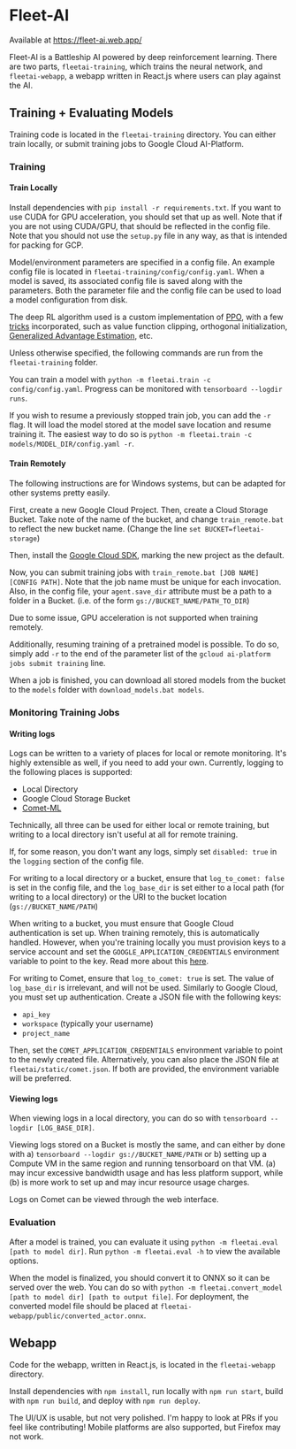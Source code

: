 # Fleet-AI

Available at https://fleet-ai.web.app/

Fleet-AI is a Battleship AI powered by deep reinforcement learning. There are two parts, `fleetai-training`, which trains the neural network, and `fleetai-webapp`, a webapp written in React.js where users can play against the AI.

## Training + Evaluating Models

Training code is located in the `fleetai-training` directory. You can either train locally, or submit training jobs to Google Cloud AI-Platform.

### Training

#### Train Locally

Install dependencies with `pip install -r requirements.txt`. If you want to use CUDA for GPU acceleration, you should set that up as well. Note that if you are not using CUDA/GPU, that should be reflected in the config file. Note that you should not use the `setup.py` file in any way, as that is intended for packing for GCP.

Model/environment parameters are specified in a config file. An example config file is located in `fleetai-training/config/config.yaml`. When a model is saved, its associated config file is saved along with the parameters. Both the parameter file and the config file can be used to load a model configuration from disk.

The deep RL algorithm used is a custom implementation of [PPO](https://spinningup.openai.com/en/latest/algorithms/ppo.html), with a few [tricks](https://openreview.net/forum?id=r1etN1rtPB) incorporated, such as value function clipping, orthogonal initialization, [Generalized Advantage Estimation](https://arxiv.org/abs/1506.02438), etc.

Unless otherwise specified, the following commands are run from the `fleetai-training` folder.

You can train a model with `python -m fleetai.train -c config/config.yaml`. Progress can be monitored with `tensorboard --logdir runs`. 

If you wish to resume a previously stopped train job, you can add the `-r` flag. It will load the model stored at the model save location and resume training it. The easiest way to do so is `python -m fleetai.train -c models/MODEL_DIR/config.yaml -r`.

#### Train Remotely

The following instructions are for Windows systems, but can be adapted for other systems pretty easily.

First, create a new Google Cloud Project. Then, create a Cloud Storage Bucket. Take note of the name of the bucket, and change `train_remote.bat` to reflect the new bucket name. (Change the line `set BUCKET=fleetai-storage`)

Then, install the [Google Cloud SDK](https://cloud.google.com/sdk/docs/install), marking the new project as the default.

Now, you can submit training jobs with `train_remote.bat [JOB NAME] [CONFIG PATH]`. Note that the job name must be unique for each invocation. Also, in the config file, your `agent.save_dir` attribute must be a path to a folder in a Bucket. (i.e. of the form `gs://BUCKET_NAME/PATH_TO_DIR`)

Due to some issue, GPU acceleration is not supported when training remotely.

Additionally, resuming training of a pretrained model is possible. To do so, simply add `-r` to the end of the parameter list of the `gcloud ai-platform jobs submit training` line.

When a job is finished, you can download all stored models from the bucket to the `models` folder with `download_models.bat models`.

### Monitoring Training Jobs

#### Writing logs

Logs can be written to a variety of places for local or remote monitoring. It's highly extensible as well, if you need to add your own. Currently, logging to the following places is supported:

- Local Directory
- Google Cloud Storage Bucket
- [Comet-ML](https://www.comet.ml/)

Technically, all three can be used for either local or remote training, but writing to a local directory isn't useful at all for remote training.

If, for some reason, you don't want any logs, simply set `disabled: true` in the `logging` section of the config file.

For writing to a local directory or a bucket, ensure that `log_to_comet: false` is set in the config file, and the `log_base_dir` is set either to a local path (for writing to a local directory) or the URI to the bucket location (`gs://BUCKET_NAME/PATH`)

When writing to a bucket, you must ensure that Google Cloud authentication is set up. When training remotely, this is automatically handled. However, when you're training locally you must provision keys to a service account and set the `GOOGLE_APPLICATION_CREDENTIALS` environment variable to point to the key. Read more about this [here](https://cloud.google.com/docs/authentication/getting-started).

For writing to Comet, ensure that `log_to_comet: true` is set. The value of `log_base_dir` is irrelevant, and will not be used. Similarly to Google Cloud, you must set up authentication. Create a JSON file with the following keys:

- `api_key`
- `workspace` (typically your username)
- `project_name`

Then, set the `COMET_APPLICATION_CREDENTIALS` environment variable to point to the newly created file. Alternatively, you can also place the JSON file at `fleetai/static/comet.json`. If both are provided, the environment variable will be preferred.

#### Viewing logs

When viewing logs in a local directory, you can do so with `tensorboard --logdir [LOG_BASE_DIR]`. 

Viewing logs stored on a Bucket is mostly the same, and can either by done with a) `tensorboard --logdir gs://BUCKET_NAME/PATH` or b) setting up a Compute VM in the same region and running tensorboard on that VM. (a) may incur excessive bandwidth usage and has less platform support, while (b) is more work to set up and may incur resource usage charges.

Logs on Comet can be viewed through the web interface.

### Evaluation

After a model is trained, you can evaluate it using `python -m fleetai.eval [path to model dir]`. Run `python -m fleetai.eval -h` to view the available options.

When the model is finalized, you should convert it to ONNX so it can be served over the web. You can do so with `python -m fleetai.convert_model [path to model dir] [path to output file]`. For deployment, the converted model file should be placed at `fleetai-webapp/public/converted_actor.onnx`.

## Webapp

Code for the webapp, written in React.js, is located in the `fleetai-webapp` directory.

Install dependencies with `npm install`, run locally with `npm run start`, build with `npm run build`, and deploy with `npm run deploy`.

The UI/UX is usable, but not very polished. I'm happy to look at PRs if you feel like contributing! Mobile platforms are also supported, but Firefox may not work.